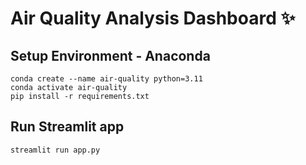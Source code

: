 # Air Quality Analysis Dashboard ✨

## Setup Environment - Anaconda
```
conda create --name air-quality python=3.11
conda activate air-quality
pip install -r requirements.txt
```

## Run Streamlit app
```
streamlit run app.py
```
